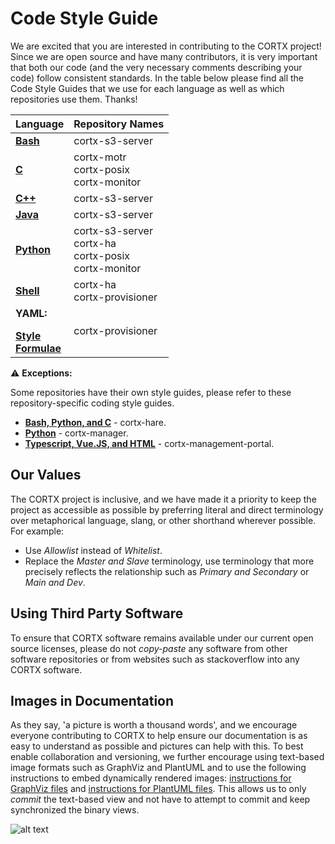 # Code Style Guide

We are excited that you are interested in contributing to the CORTX project! Since we are open source and have many contributors, it is very important that both our code (and the very necessary comments describing your code) follow consistent standards. In the table below please find all the Code Style Guides that we use for each language as well as which repositories use them. Thanks!

| **Language** 	| **Repository Names**	| 
|-	|-	|
|**[Bash](https://github.com/bahamas10/bash-style-guide)** | cortx-s3-server| 
|**[C](https://github.com/Seagate/cortx-motr/blob/dev/doc/coding-style.md)**| cortx-motr</br>cortx-posix</br>cortx-monitor</br> |
|**[C++](https://google.github.io/styleguide/cppguide.html)**  | cortx-s3-server|
|**[Java](https://google.github.io/styleguide/javaguide.html)** |cortx-s3-server|
|**[Python](https://google.github.io/styleguide/pyguide.html)**| cortx-s3-server</br> cortx-ha</br>cortx-posix</br>cortx-monitor</br> |
|**[Shell](https://google.github.io/styleguide/shellguide.html)**| cortx-ha</br>cortx-provisioner</br> |
| **YAML:**</br></p>**[Style](https://docs.saltstack.com/en/latest/topics/development/conventions/style.html)**</br>**[Formulae](https://docs.saltstack.com/en/latest/topics/development/conventions/formulas.html)**</br> | cortx-provisioner|

:warning: **Exceptions:** 

Some repositories have their own style guides, please refer to these repository-specific coding style guides.

- **[Bash, Python, and C](https://github.com/Seagate/cortx-hare/tree/dev/rfc/8)** - cortx-hare.
- **[Python](https://github.com/Seagate/cortx-manager/blob/main/CodingStyle.md)** - cortx-manager.
- **[Typescript, Vue.JS, and HTML](https://github.com/Seagate/cortx-management-portal/blob/main/docs/CodingStyle.md)** - cortx-management-portal.

## Our Values

The CORTX project is inclusive, and we have made it a priority to keep the project as accessible as possible by preferring literal and direct terminology over metaphorical language, slang, or other shorthand wherever possible. For example: 
  - Use *Allowlist* instead of *Whitelist*.
  - Replace the *Master and Slave* terminology, use terminology that more precisely reflects the relationship such as *Primary and Secondary* or *Main and Dev*. 
  
## Using Third Party Software

To ensure that CORTX software remains available under our current open source licenses, please do not _copy-paste_ any software from other software repositories or from websites such as stackoverflow into any CORTX software. 

## Images in Documentation

As they say, 'a picture is worth a thousand words', and we encourage everyone contributing to CORTX to help ensure our documentation is as easy to understand as possible and pictures can help with this.  To best enable collaboration and versioning, we further encourage using text-based image formats such as GraphViz and PlantUML and to use the 
following instructions to embed dynamically rendered images: [instructions for GraphViz files](images/graphviz/README.md) and 
[instructions for PlantUML files](images/plantuml/README.md).  This allows us to only _commit_ the text-based view and not have to attempt to commit and keep synchronized the binary views.

![alt text](https://graphvizrender.herokuapp.com/render?url=https://raw.githubusercontent.com/seagate/cortx/main/doc/images/graphviz/happy_example.dot)
